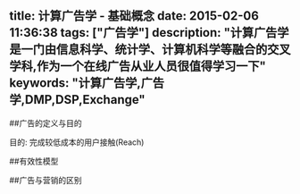 title: 计算广告学 - 基础概念
date: 2015-02-06 11:36:38
tags: ["广告学"]
description: "计算广告学是一门由信息科学、统计学、计算机科学等融合的交叉学科,作为一个在线广告从业人员很值得学习一下"
keywords: "计算广告学,广告学,DMP,DSP,Exchange"
---
##广告的定义与目的


目的: 完成较低成本的用户接触(Reach)

##有效性模型


##广告与营销的区别



